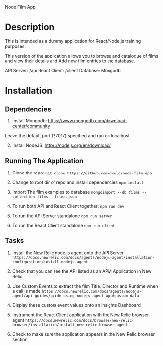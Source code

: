 Node Film App
# Description
This is intended as a dummy application for React/Node.js training purposes.

This version of the application allows you to browse and catalogue of films and view their details and Add new film entries to the database.

API Server: /api
React Client: /client
Database: Mongodb

# Installation

## Dependencies
1. Install Mongodb:
https://www.mongodb.com/download-center/community

Leave the default port (27017) specified and run on localhost

2. Install NodeJS:
https://nodejs.org/en/download/

## Running The Application

1. Clone the repo:
`git clone https://github.com/dwelc/node-film-app`

2. Change to root dir of repo and install dependencies
`npm install`

3. Import The film examples to database
`mongoimport --db films --collection films --films.json`

4. To run both API and React Client together:
`npm run dev`

5. To run the API Server standalone
`npm run server`

6. To run the React Client standalone
`npm run client`

## Tasks

1. Install the New Relic node.js agent onto the API Server 
`https://docs.newrelic.com/docs/agents/nodejs-agent/installation-configuration/install-nodejs-agent`

2. Check that you can see the API listed as an APM Application in New Relic

3. Use Custom Events to extract the film Title, Director and Runtime when a call is made
`https://docs.newrelic.com/docs/agents/nodejs-agent/api-guides/guide-using-nodejs-agent-api#custom-data`

4. Display these custom event values onto an insights Dashboard

5. Instrument the React Client application with the New Relic browser agent
`https://docs.newrelic.com/docs/browser/new-relic-browser/installation/install-new-relic-browser-agent`

6. Check to make sure the application appears in the New Relic browser section


